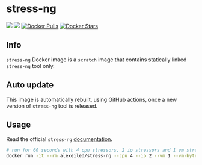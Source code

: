 # stress-ng
[![](https://github.com/alexei-led/stress-ng/workflows/Docker%20Image%20CI/badge.svg)](https://github.com/alexei-led/stress-ng/actions?query=workflow%3A"Docker+Image+CI") [![](https://github.com/alexei-led/stress-ng/workflows/Check%20stress-ng%20Release/badge.svg)](https://github.com/alexei-led/stress-ng/actions?query=workflow%3A"Check+stress-ng+Release")
[![Docker Pulls](https://img.shields.io/docker/pulls/alexeiled/stress-ng.svg)](https://hub.docker.com/r/alexeiled/stress-ng/) [![Docker Stars](https://img.shields.io/docker/stars/alexeiled/stress-ng.svg)](https://hub.docker.com/r/alexeiled/stress-ng/)

## Info

`stress-ng` Docker image is a `scratch` image that contains statically linked `stress-ng` tool only.

## Auto update

This image is automatically rebuilt, using GitHub actions, once a new version of `stress-ng` tool is released.

## Usage

Read the official `stress-ng` [documentation](http://kernel.ubuntu.com/~cking/stress-ng/).

```sh
# run for 60 seconds with 4 cpu stressors, 2 io stressors and 1 vm stressor using 1GB of virtual memory
docker run -it --rm alexeiled/stress-ng --cpu 4 --io 2 --vm 1 --vm-bytes 1G --timeout 60s --metrics-brief
```
